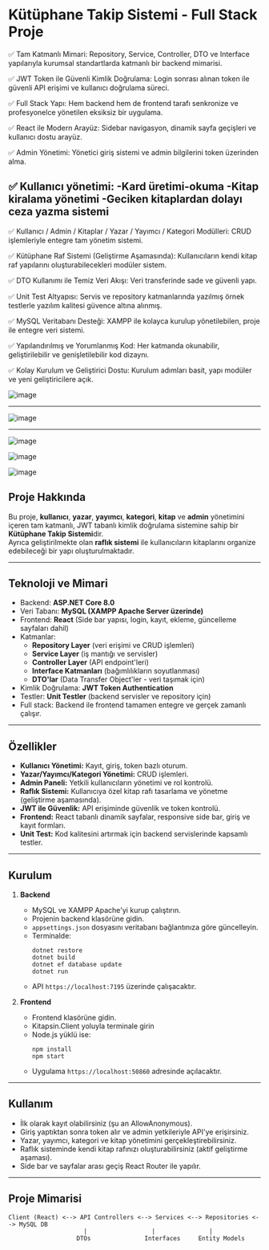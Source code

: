 # Kütüphane Takip Sistemi - Full Stack Proje


✅ Tam Katmanlı Mimari:
Repository, Service, Controller, DTO ve Interface yapılarıyla kurumsal standartlarda katmanlı bir backend mimarisi.

✅ JWT Token ile Güvenli Kimlik Doğrulama:
Login sonrası alınan token ile güvenli API erişimi ve kullanıcı doğrulama süreci.

✅ Full Stack Yapı:
Hem backend hem de frontend tarafı senkronize ve profesyonelce yönetilen eksiksiz bir uygulama.

✅ React ile Modern Arayüz:
Sidebar navigasyon, dinamik sayfa geçişleri ve kullanıcı dostu arayüz.

✅ Admin Yönetimi:
Yönetici giriş sistemi ve admin bilgilerini token üzerinden alma.

✅ Kullanıcı yönetimi:
-Kard üretimi-okuma
-Kitap kiralama yönetimi
-Geciken kitaplardan dolayı ceza yazma sistemi
-

✅ Kullanıcı / Admin / Kitaplar / Yazar / Yayımcı / Kategori Modülleri:
CRUD işlemleriyle entegre tam yönetim sistemi.

✅ Kütüphane Raf Sistemi (Geliştirme Aşamasında):
Kullanıcıların kendi kitap raf yapılarını oluşturabilecekleri modüler sistem.

✅ DTO Kullanımı ile Temiz Veri Akışı:
Veri transferinde sade ve güvenli yapı.

✅ Unit Test Altyapısı:
Servis ve repository katmanlarında yazılmış örnek testlerle yazılım kalitesi güvence altına alınmış.

✅ MySQL Veritabanı Desteği:
XAMPP ile kolayca kurulup yönetilebilen, proje ile entegre veri sistemi.

✅ Yapılandırılmış ve Yorumlanmış Kod:
Her katmanda okunabilir, geliştirilebilir ve genişletilebilir kod dizaynı.

✅ Kolay Kurulum ve Geliştirici Dostu:
Kurulum adımları basit, yapı modüler ve yeni geliştiricilere açık.

![image](https://github.com/user-attachments/assets/1725fc9a-4e23-4cf6-bc6c-050bec8a5947)
*****
![image](https://github.com/user-attachments/assets/daf7c39e-ff35-4114-9308-917fedc058e4)
*****
![image](https://github.com/user-attachments/assets/2f1f563c-2b9e-4156-bb8f-c3cf38d48a4f)

![image](https://github.com/user-attachments/assets/fdc1e63f-0855-41e4-95e5-0c19882a6848)

![image](https://github.com/user-attachments/assets/353cb1e3-efe7-442c-a369-87ce0ac8d3eb)


## Proje Hakkında

Bu proje, **kullanıcı**, **yazar**, **yayımcı**, **kategori**, **kitap** ve **admin** yönetimini içeren tam katmanlı, JWT tabanlı kimlik doğrulama sistemine sahip bir **Kütüphane Takip Sistemi**dir.  
Ayrıca geliştirilmekte olan **raflık sistemi** ile kullanıcıların kitaplarını organize edebileceği bir yapı oluşturulmaktadır.

---

## Teknoloji ve Mimari

- Backend: **ASP.NET Core 8.0**
- Veri Tabanı: **MySQL (XAMPP Apache Server üzerinde)**
- Frontend: **React** (Side bar yapısı, login, kayıt, ekleme, güncelleme sayfaları dahil)
- Katmanlar:
  - **Repository Layer** (veri erişimi ve CRUD işlemleri)
  - **Service Layer** (iş mantığı ve servisler)
  - **Controller Layer** (API endpoint'leri)
  - **Interface Katmanları** (bağımlılıkların soyutlanması)
  - **DTO'lar** (Data Transfer Object'ler - veri taşımak için)
- Kimlik Doğrulama: **JWT Token Authentication**
- Testler: **Unit Testler** (backend servisler ve repository için)
- Full stack: Backend ile frontend tamamen entegre ve gerçek zamanlı çalışır.

---

## Özellikler

- **Kullanıcı Yönetimi:** Kayıt, giriş, token bazlı oturum.
- **Yazar/Yayımcı/Kategori Yönetimi:** CRUD işlemleri.
- **Admin Paneli:** Yetkili kullanıcıların yönetimi ve rol kontrolü.
- **Raflık Sistemi:** Kullanıcıya özel kitap rafı tasarlama ve yönetme (geliştirme aşamasında).
- **JWT ile Güvenlik:** API erişiminde güvenlik ve token kontrolü.
- **Frontend:** React tabanlı dinamik sayfalar, responsive side bar, giriş ve kayıt formları.
- **Unit Test:** Kod kalitesini artırmak için backend servislerinde kapsamlı testler.

---

## Kurulum

1. **Backend**

   - MySQL ve XAMPP Apache'yi kurup çalıştırın.
   - Projenin backend klasörüne gidin.
   - `appsettings.json` dosyasını veritabanı bağlantınıza göre güncelleyin.
   - Terminalde:
     ```
     dotnet restore
     dotnet build
     dotnet ef database update
     dotnet run
     ```
   - API `https://localhost:7195` üzerinde çalışacaktır.

2. **Frontend**

   - Frontend klasörüne gidin.
   - Kitapsin.Client yoluyla terminale girin
   - Node.js yüklü ise:
     ```
     npm install
     npm start
     ```
   - Uygulama `https://localhost:50860` adresinde açılacaktır.

---

## Kullanım

- İlk olarak kayıt olabilirsiniz (şu an AllowAnonymous).
- Giriş yaptıktan sonra token alır ve admin yetkileriyle API'ye erişirsiniz.
- Yazar, yayımcı, kategori ve kitap yönetimini gerçekleştirebilirsiniz.
- Raflık sisteminde kendi kitap rafınızı oluşturabilirsiniz (aktif geliştirme aşaması).
- Side bar ve sayfalar arası geçiş React Router ile yapılır.

---

## Proje Mimarisi

```text
Client (React) <--> API Controllers <--> Services <--> Repositories <--> MySQL DB
                     |                  |               |
                   DTOs               Interfaces     Entity Models
